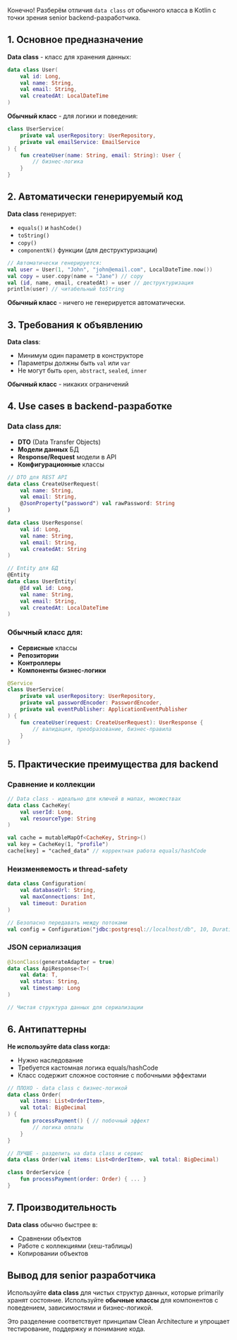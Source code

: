 Конечно! Разберём отличия `data class` от обычного класса в Kotlin с точки зрения senior backend-разработчика.

## 1. Основное предназначение

**Data class** - класс для хранения данных:
```kotlin
data class User(
    val id: Long,
    val name: String,
    val email: String,
    val createdAt: LocalDateTime
)
```

**Обычный класс** - для логики и поведения:
```kotlin
class UserService(
    private val userRepository: UserRepository,
    private val emailService: EmailService
) {
    fun createUser(name: String, email: String): User {
        // бизнес-логика
    }
}
```

## 2. Автоматически генерируемый код

**Data class** генерирует:
- `equals()` и `hashCode()`
- `toString()`
- `copy()`
- `componentN()` функции (для деструктуризации)

```kotlin
// Автоматически генерируется:
val user = User(1, "John", "john@email.com", LocalDateTime.now())
val copy = user.copy(name = "Jane") // copy
val (id, name, email, createdAt) = user // деструктуризация
println(user) // читабельный toString
```

**Обычный класс** - ничего не генерируется автоматически.

## 3. Требования к объявлению

**Data class**:
- Минимум один параметр в конструкторе
- Параметры должны быть `val` или `var`
- Не могут быть `open`, `abstract`, `sealed`, `inner`

**Обычный класс** - никаких ограничений

## 4. Use cases в backend-разработке

### Data class для:
- **DTO** (Data Transfer Objects)
- **Модели данных** БД
- **Response/Request** модели в API
- **Конфигурационные** классы

```kotlin
// DTO для REST API
data class CreateUserRequest(
    val name: String,
    val email: String,
    @JsonProperty("password") val rawPassword: String
)

data class UserResponse(
    val id: Long,
    val name: String,
    val email: String,
    val createdAt: String
)

// Entity для БД
@Entity
data class UserEntity(
    @Id val id: Long,
    val name: String,
    val email: String,
    val createdAt: LocalDateTime
)
```

### Обычный класс для:
- **Сервисные** классы
- **Репозитории**
- **Контроллеры**
- **Компоненты бизнес-логики**

```kotlin
@Service
class UserService(
    private val userRepository: UserRepository,
    private val passwordEncoder: PasswordEncoder,
    private val eventPublisher: ApplicationEventPublisher
) {
    fun createUser(request: CreateUserRequest): UserResponse {
        // валидация, преобразование, бизнес-правила
    }
}
```

## 5. Практические преимущества для backend

### Сравнение и коллекции
```kotlin
// Data class - идеально для ключей в мапах, множествах
data class CacheKey(
    val userId: Long,
    val resourceType: String
)

val cache = mutableMapOf<CacheKey, String>()
val key = CacheKey(1, "profile")
cache[key] = "cached_data" // корректная работа equals/hashCode
```

### Неизменяемость и thread-safety
```kotlin
data class Configuration(
    val databaseUrl: String,
    val maxConnections: Int,
    val timeout: Duration
)

// Безопасно передавать между потоками
val config = Configuration("jdbc:postgresql://localhost/db", 10, Duration.ofSeconds(30))
```

### JSON сериализация
```kotlin
@JsonClass(generateAdapter = true)
data class ApiResponse<T>(
    val data: T,
    val status: String,
    val timestamp: Long
)

// Чистая структура данных для сериализации
```

## 6. Антипаттерны

**Не используйте data class когда:**
- Нужно наследование
- Требуется кастомная логика equals/hashCode
- Класс содержит сложное состояние с побочными эффектами

```kotlin
// ПЛОХО - data class с бизнес-логикой
data class Order(
    val items: List<OrderItem>,
    val total: BigDecimal
) {
    fun processPayment() { // побочный эффект
        // логика оплаты
    }
}

// ЛУЧШЕ - разделить на data class и сервис
data class Order(val items: List<OrderItem>, val total: BigDecimal)

class OrderService {
    fun processPayment(order: Order) { ... }
}
```

## 7. Производительность

**Data class** обычно быстрее в:
- Сравнении объектов
- Работе с коллекциями (хеш-таблицы)
- Копировании объектов

## Вывод для senior разработчика

Используйте **data class** для чистых структур данных, которые primarily хранят состояние. Используйте **обычные классы** для компонентов с поведением, зависимостями и бизнес-логикой.

Это разделение соответствует принципам Clean Architecture и упрощает тестирование, поддержку и понимание кода.